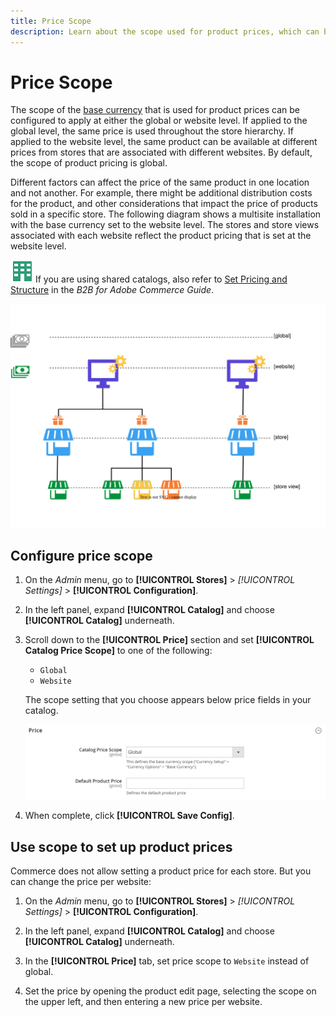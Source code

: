 ```yaml
---
title: Price Scope
description: Learn about the scope used for product prices, which can be configured to apply at either the global or website level.
---
```

# Price Scope

The scope of the [base currency](../stores-purchase/currency-configuration.md) that is used for product prices can be configured to apply at either the global or website level. If applied to  the global level, the same price is used throughout the store hierarchy. If applied to the website level, the same product can be available at different prices from stores that are associated with different websites. By default, the scope of product pricing is global.

Different factors can affect the price of the same product in one location and not another. For example, there might be additional distribution costs for the product, and other considerations that impact the price of products sold in a specific store. The following diagram shows a multisite installation with the base currency set to the website level. The stores and store views associated with each website reflect the product pricing that is set at the website level.

![B2B for Adobe Commerce](../assets/b2b.svg) If you are using shared catalogs, also refer to [Set Pricing and Structure](../b2b/catalog-shared-pricing-structure.md) in the _B2B for Adobe Commerce Guide_.

![Price scope diagram](./assets/catalog-price-scope.svg)<!-- {: "width=550px"} -->

## Configure price scope

1. On the _Admin_ menu, go to **[!UICONTROL Stores]** > _[!UICONTROL Settings]_ > **[!UICONTROL Configuration]**.

1. In the left panel, expand **[!UICONTROL Catalog]** and choose **[!UICONTROL Catalog]** underneath.

1. Scroll down to the **[!UICONTROL Price]** section and set **[!UICONTROL Catalog Price Scope]** to one of the following:

   - `Global`
   - `Website`

   The scope setting that you choose appears below price fields in your catalog.

   ![Catalog price scope](./assets/catalog-price.png)<!-- zoom -->

1. When complete, click **[!UICONTROL Save Config]**.

## Use scope to set up product prices

Commerce does not allow setting a product price for each store. But you can change the price per website:

1. On the _Admin_ menu, go to **[!UICONTROL Stores]** > _[!UICONTROL Settings]_ > **[!UICONTROL Configuration]**.

1. In the left panel, expand **[!UICONTROL Catalog]** and choose **[!UICONTROL Catalog]** underneath.

1. In the **[!UICONTROL Price]** tab, set price scope to `Website` instead of global.

1. Set the price by opening the product edit page, selecting the scope on the upper left, and then entering a new price per website.
